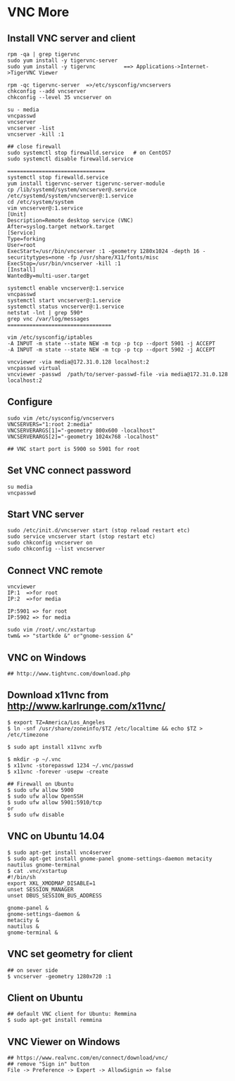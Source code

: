 VNC More
================

## Install VNC server and client

    rpm -qa | grep tigervnc
    sudo yum install -y tigervnc-server
    sudo yum install -y tigervnc         ==> Applications->Internet->TigerVNC Viewer

    rpm -qc tigervnc-server  =>/etc/sysconfig/vncservers
    chkconfig --add vncserver
    chkconfig --level 35 vncserver on

    su - media
    vncpasswd
    vncserver
    vncserver -list
    vncserver -kill :1

    ## close firewall
    sudo systemctl stop firewalld.service   # on CentOS7
    sudo systemctl disable firewalld.service

    ===============================
    systemctl stop firewalld.service
    yum install tigervnc-server tigervnc-server-module
    cp /lib/systemd/system/vncserver@.service /etc/systemd/system/vncserver@:1.service
    cd /etc/system/system
    vim vncserver@:1.service
    [Unit]
    Description=Remote desktop service (VNC)
    After=syslog.target network.target
    [Service]
    Type=forking
    User=root
    ExecStart=/usr/bin/vncserver :1 -geometry 1280x1024 -depth 16 -securitytypes=none -fp /usr/share/X11/fonts/misc
    ExecStop=/usr/bin/vncserver -kill :1
    [Install]
    WantedBy=multi-user.target

    systemctl enable vncserver@:1.service
    vncpasswd
    systemctl start vncserver@:1.service
    systemctl status vncserver@:1.service
    netstat -lnt | grep 590*
    grep vnc /var/log/messages
    =================================

    vim /etc/sysconfig/iptables
    -A INPUT -m state --state NEW -m tcp -p tcp --dport 5901 -j ACCEPT
    -A INPUT -m state --state NEW -m tcp -p tcp --dport 5902 -j ACCEPT

    vncviewer -via media@172.31.0.128 localhost:2
    vncpasswd virtual
    vncviewer -passwd  /path/to/server-passwd-file -via media@172.31.0.128 localhost:2

## Configure

    sudo vim /etc/sysconfig/vncservers
    VNCSERVERS="1:root 2:media"
    VNCSERVERARGS[1]="-geometry 800x600 -localhost"
    VNCSERVERARGS[2]="-geometry 1024x768 -localhost"

    ## VNC start port is 5900 so 5901 for root

## Set VNC connect password

    su media
    vncpasswd

## Start VNC server

    sudo /etc/init.d/vncserver start (stop reload restart etc)
    sudo service vncserver start (stop restart etc)
    sudo chkconfig vncserver on
    sudo chkconfig --list vncserver

## Connect VNC remote

    vncviewer
    IP:1  =>for root
    IP:2  =>for media

    IP:5901 => for root
    IP:5902 => for media

    sudo vim /root/.vnc/xstartup
    twm& => "startkde &" or"gnome-session &"

## VNC on Windows

    ## http://www.tightvnc.com/download.php

## Download x11vnc from http://www.karlrunge.com/x11vnc/

    $ export TZ=America/Los_Angeles
    $ ln -snf /usr/share/zoneinfo/$TZ /etc/localtime && echo $TZ > /etc/timezone

    $ sudo apt install x11vnc xvfb

    $ mkdir -p ~/.vnc
    $ x11vnc -storepasswd 1234 ~/.vnc/passwd
    $ x11vnc -forever -usepw -create

    ## Firewall on Ubuntu
    $ sudo ufw allow 5900
    $ sudo ufw allow OpenSSH
    $ sudo ufw allow 5901:5910/tcp
    or
    $ sudo ufw disable

## VNC on Ubuntu 14.04

    $ sudo apt-get install vnc4server
    $ sudo apt-get install gnome-panel gnome-settings-daemon metacity nautilus gnome-terminal
    $ cat .vnc/xstartup
    #!/bin/sh
    export XKL_XMODMAP_DISABLE=1
    unset SESSION_MANAGER
    unset DBUS_SESSION_BUS_ADDRESS

    gnome-panel &
    gnome-settings-daemon &
    metacity &
    nautilus &
    gnome-terminal &

## VNC set geometry for client

    ## on sever side
    $ vncserver -geometry 1280x720 :1

## Client on Ubuntu

    ## default VNC client for Ubuntu: Remmina
    $ sudo apt-get install remmina

## VNC Viewer on Windows

    ## https://www.realvnc.com/en/connect/download/vnc/
    ## remove "Sign in" button
    File -> Preference -> Expert -> AllowSignin => false
